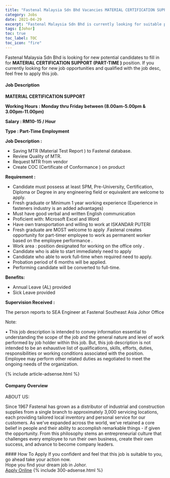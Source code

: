 ```yaml
---
title: "Fastenal Malaysia Sdn Bhd Vacancies MATERIAL CERTIFICATION SUPPORT (PART-TIME )" 
category: Jobs 
date: 2021-04-29 
excerpt: "Fastenal Malaysia Sdn Bhd is currently looking for suitable person to fill in the MATERIAL CERTIFICATION SUPPORT (PART-TIME ) which based in Johor" 
tags: [Johor] 
toc: true 
toc_label: TOC 
toc_icon: "fire" 
--- 
```


<p>Fastenal Malaysia Sdn Bhd is looking for new potential candidates to fill in for <b>MATERIAL CERTIFICATION SUPPORT (PART-TIME )</b> position. If you currently looking for new job opportunities and qualified with the job desc, feel free to apply this job.
</p><div><div><h4>Job Description</h4></div><div><div><span><div><p><strong>MATERIAL CERTIFICATION SUPPORT&#160;</strong></p><p><strong>Working Hours : Monday thru Friday between (8.00am-5.00pm &amp; 3.00pm-11.00pm)</strong></p><p><strong>Salary : RM10-15 / Hour</strong></p><p><strong>Type : Part-Time Employment&#160;</strong></p><p><strong>Job Description :</strong></p><ul><li>Saving MTR (Material Test Report ) to Fastenal database.</li><li>Review Quality of MTR.</li><li>Request MTR from vendor</li><li>Create COC (Certificate of Conformance ) on product</li></ul><p><strong>Requirement :</strong></p><ul><li>Candidate must possess at least SPM, Pre-University, Certification, Diploma or Degree in any engineering field or equivalent are welcome to apply.</li><li>Fresh graduate or Minimum 1 year working experience (Experience in fasteners industry is an added advantages)</li><li>Must have good verbal and written English communication</li><li>Proficient with: Microsoft Excel and Word&#160;</li><li>Have own transportation and willing to work at ISKANDAR PUTERI</li><li>Fresh graduate are MOST welcome to apply .Fastenal creates opportunity for part-timer employee to work as permanent worker based on the employee performance .</li><li>Work area : position designated for working on the office only .</li><li>Candidate who is able to start immediately need to apply</li><li>Candidate who able to work full-time when required need to apply.</li><li>Probation period of 6 months will be applied.</li><li>Performing candidate will be converted to full-time.</li></ul><p><strong>Benefits:</strong></p><ul><li>Annual Leave (AL) provided</li><li>Sick Leave provided</li></ul><p><strong>Supervision Received :&#160;</strong></p><p>The person reports to SEA Engineer at Fastenal&#160;Southeast&#160;Asia Johor Office</p><p>Note:</p><p>&#8226; This job description is intended to convey information essential to understanding the scope of the job and the general nature and level of work performed by job holder within this job. But, this job description is not intended to be an exhaustive list of qualifications, skills, efforts, duties, responsibilities or working conditions associated with the position. Employee may perform other related duties as negotiated to meet the ongoing needs of the organization.</p></div></span></div></div></div> 
{% include article-adsense.html %} 
<div><div><h4>Company Overview</h4></div><div><div><span><div><p>ABOUT US:</p><p>Since 1967 Fastenal has grown as a distributor of industrial and construction supplies from a single branch to approximately 3,000 servicing locations, each providing tailored local inventory and personal service for our customers. As we've expanded across the world, we've retained a core belief in people and their ability to accomplish remarkable things - if given the opportunity. From this philosophy stems an entrepreneurial culture that challenges every employee to run their own business, create their own success, and advance to become company leaders.</p></div></span></div></div></div> 
#### How To Apply 
If you confident and feel that this job is suitable to you, go ahead take your action now. <br/> 
Hope you find your dream job in Johor. <br/> 
<a href="https://www.jobstreet.com.my/en/job/material-certification-support-part-time-4552539?jobId=jobstreet-my-job-4552539&" class="btn btn--info" target="_blank" rel="nofollow noopenner">Apply Online</a> 
{% include 300-adsense.html %} 